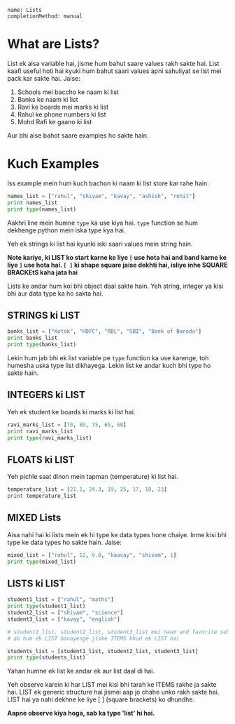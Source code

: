 ```ngMeta
name: Lists
completionMethod: manual
```

# What are Lists?

List ek aisa variable hai, jisme hum bahut saare values rakh sakte hai. List kaafi useful hoti hai kyuki hum bahut saari values apni sahuliyat se list mei pack kar sakte hai. Jaise:

1. Schools mei baccho ke naam ki list
2. Banks ke naam ki list
3. Ravi ke boards mei marks ki list
4. Rahul ke phone numbers ki list
5. Mohd Rafi ke gaano ki list

Aur bhi aise bahot saare examples ho sakte hain.

# Kuch Examples

Iss example mein hum kuch bachon ki naam ki list store kar rahe hain.

```python
names_list = ["rahul", "shivam", "kavay", "ashish", "rohit"]
print names_list
print type(names_list)
```

Aakhri line mein humne `type` ka use kiya hai. `type` function se hum dekhenge python mein iska type kya hai.

Yeh ek strings ki list hai kyunki iski saari values mein string hain.

**Note kariye, ki LIST ko start karne ke liye `[` use hota hai and band karne ke liye `]` use hota hai. `[ ]` ki shape square jaise dekhti hai, isliye inhe SQUARE BRACKEtS kaha jata hai**

Lists ke andar hum koi bhi object daal sakte hain. Yeh string, integer ya kisi bhi aur data type ka ho sakta hai.

## STRINGS ki LIST

```python
banks_list = ["Kotak", "HDFC", "RBL", "SBI", "Bank of Baroda"]
print banks_list
print type(banks_list)
```

Lekin hum jab bhi ek list variable pe `type` function ka use karenge, toh humesha uska type list dikhayega. Lekin list ke andar kuch bhi type ho sakte hain.

## INTEGERS ki LIST

Yeh ek student ke boards ki marks ki list hai.

```python
ravi_marks_list = [70, 80, 75, 65, 68]
print ravi_marks_list   
print type(ravi_marks_list)
```

## FLOATS ki LIST

Yeh pichle saat dinon mein tapman (temperature) ki list hai.

```python
temperature_list = [21.1, 24.3, 19, 25, 17, 18, 23]
print temperature_list
```

## MIXED Lists

Aisa nahi hai ki lists mein ek hi type ke data types hone chaiye. Inme kisi bhi type ke data types ho sakte hain. Jaise:

```python
mixed_list = ["rahul", 12, 9.0, "kaavay", "shivam", 1]
print type(mixed_list)
```

## LISTS ki LIST

```python
student1_list = ["rahul", "maths"]
print type(student1_list)
student2_list = ["shivam", "science"]
student3_list = ["kavay", "english"]

# student1_list, student2_list, student3_list mei naam and favorite subject hai
# ab hum ek LIST banayenge jiske ITEMS khud ek LIST hai

students_list = [student1_list, student2_list, student3_list]
print type(students_list)
```

Yahan humne ek list ke andar ek aur list daal di hai.

Yeh observe karein ki har LIST mei kisi bhi tarah ke ITEMS rakhe ja sakte hai. LIST ek generic structure hai jismei aap jo chahe unko rakh sakte hai. LIST hai ya nahi dekhne ke liye [ ] (square brackets) ko dhundhe. 

**Aapne observe kiya hoga, sab ka type 'list' hi hai.**